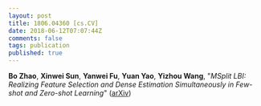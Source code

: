 ```yaml
---
layout: post
title: 1806.04360 [cs.CV]
date: 2018-06-12T07:07:44Z
comments: false
tags: publication
published: true
---
```


<b>Bo Zhao</b>, <b>Xinwei Sun</b>, <b>Yanwei Fu</b>, <b>Yuan Yao</b>, <b>Yizhou Wang</b>, "<i>MSplit LBI: Realizing Feature Selection and Dense Estimation  Simultaneously in Few-shot and Zero-shot Learning</i>" ([arXiv](http://arxiv.org/abs/1806.04360v1))
